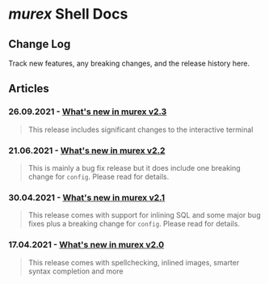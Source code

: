 # _murex_ Shell Docs

## Change Log

Track new features, any breaking changes, and the release history here.

## Articles

### 26.09.2021 - [What's new in murex v2.3](changelog/v2.3.md)

> This release includes significant changes to the interactive terminal


### 21.06.2021 - [What's new in murex v2.2](changelog/v2.2.md)

> This is mainly a bug fix release but it does include one breaking change for `config`. Please read for details.


### 30.04.2021 - [What's new in murex v2.1](changelog/v2.1.md)

> This release comes with support for inlining SQL and some major bug fixes plus a breaking change for `config`. Please read for details.


### 17.04.2021 - [What's new in murex v2.0](changelog/v2.0.md)

> This release comes with spellchecking, inlined images, smarter syntax completion and more

